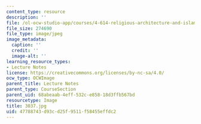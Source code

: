 ```yaml
---
content_type: resource
description: ''
file: /ol-ocw-studio-app/courses/4-614-religious-architecture-and-islamic-cultures-fall-2002/47788743d93cd25f9511f58455effdc2_3037.jpg
file_size: 274690
file_type: image/jpeg
image_metadata:
  caption: ''
  credit: ''
  image-alt: ''
learning_resource_types:
- Lecture Notes
license: https://creativecommons.org/licenses/by-nc-sa/4.0/
ocw_type: OCWImage
parent_title: Lecture Notes
parent_type: CourseSection
parent_uid: 68abeaab-4eff-532c-e858-18d3ffb567bd
resourcetype: Image
title: 3037.jpg
uid: 47788743-d93c-d25f-9511-f58455effdc2
---
```

